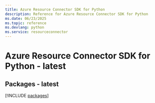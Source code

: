 ```yaml
---
title: Azure Resource Connector SDK for Python
description: Reference for Azure Resource Connector SDK for Python
ms.date: 06/23/2025
ms.topic: reference
ms.devlang: python
ms.service: resourceconnector
---
```

# Azure Resource Connector SDK for Python - latest
## Packages - latest
[!INCLUDE [packages](resource-connector-index.md)]